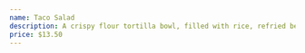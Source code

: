 ```yaml
---
name: Taco Salad
description: A crispy flour tortilla bowl, filled with rice, refried beans, lettuce, salsa fresca, cheese, sour cream, guacamole with tomato vinaigrette. Add steak $6, Chicken $5, Prawns (5pcs) $7.25, Salmon $11, Fresh Veggies $4, Beef $6
price: $13.50
---
```

